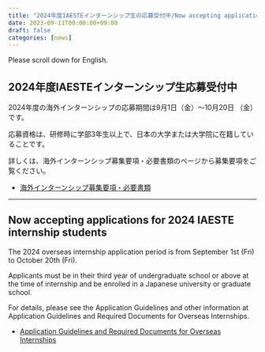 ```yaml
---
title: "2024年度IAESTEインターンシップ生の応募受付中/Now accepting applications for 2024 IAESTE internship students"
date: 2023-09-11T00:00:00+09:00
draft: false
categories: [news]
---
```

Please scroll down for English.

## 2024年度IAESTEインターンシップ生応募受付中

2024年度の海外インターンシップの応募期間は9月1日（金）～10月20日 （金）です。

応募資格は、研修時に学部3年生以上で、日本の大学または大学院に在籍していることです。

詳しくは、海外インターンシップ募集要項・必要書類のページから募集要項をご覧ください。

- [海外インターンシップ募集要項・必要書類](/internship/required-docs/)

---

## Now accepting applications for 2024 IAESTE internship students

The 2024 overseas internship application period is from September 1st (Fri) to October 20th (Fri).

Applicants must be in their third year of undergraduate school or above at the time of internship and be enrolled in a Japanese university or graduate school.

For details, please see the Application Guidelines and other information at Application Guidelines and Required Documents for Overseas Internships.

- [Application Guidelines and Required Documents for Overseas Internships](/internship/required-docs/)
